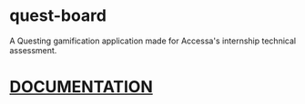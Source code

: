 # quest-board
A Questing gamification application made for Accessa's internship technical assessment.

<h1><a href=“https://github.com/TimofteRazvan/quest-board/tree/master/AccesaDocumentation“>DOCUMENTATION</a></h1>

